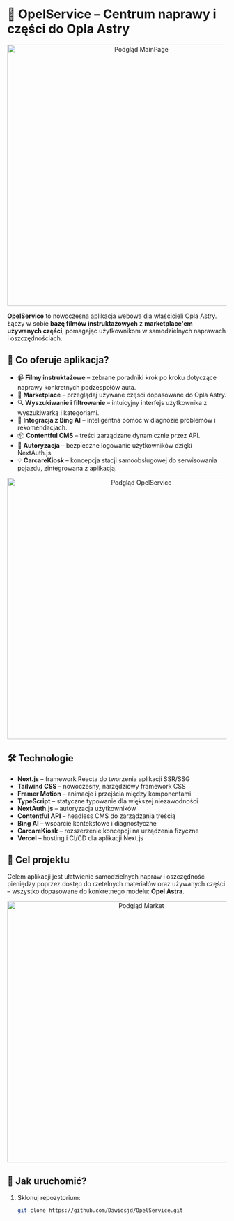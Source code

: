 # 🔧 OpelService – Centrum naprawy i części do Opla Astry
<div align="center">
  <img src="https://github.com/user-attachments/assets/a1f006dd-dc91-4a00-b163-d6765dcd16c3" alt="Podgląd MainPage" width="600">
</div>

**OpelService** to nowoczesna aplikacja webowa dla właścicieli Opla Astry. Łączy w sobie **bazę filmów instruktażowych** z **marketplace'em używanych części**, pomagając użytkownikom w samodzielnych naprawach i oszczędnościach.

## 🚗 Co oferuje aplikacja?

- 📹 **Filmy instruktażowe** – zebrane poradniki krok po kroku dotyczące naprawy konkretnych podzespołów auta.
- 🛒 **Marketplace** – przeglądaj używane części dopasowane do Opla Astry.
- 🔍 **Wyszukiwanie i filtrowanie** – intuicyjny interfejs użytkownika z wyszukiwarką i kategoriami.
- 🧠 **Integracja z Bing AI** – inteligentna pomoc w diagnozie problemów i rekomendacjach.
- 📦 **Contentful CMS** – treści zarządzane dynamicznie przez API.
- 🔐 **Autoryzacja** – bezpieczne logowanie użytkowników dzięki NextAuth.js.
- 💡 **CarcareKiosk** – koncepcja stacji samoobsługowej do serwisowania pojazdu, zintegrowana z aplikacją.


<div align="center">
  <img src="https://github.com/user-attachments/assets/0360765e-374c-4303-b2b5-19aa3e912c66" alt="Podgląd OpelService" width="600">
</div>

## 🛠 Technologie

- **Next.js** – framework Reacta do tworzenia aplikacji SSR/SSG
- **Tailwind CSS** – nowoczesny, narzędziowy framework CSS
- **Framer Motion** – animacje i przejścia między komponentami
- **TypeScript** – statyczne typowanie dla większej niezawodności
- **NextAuth.js** – autoryzacja użytkowników
- **Contentful API** – headless CMS do zarządzania treścią
- **Bing AI** – wsparcie kontekstowe i diagnostyczne
- **CarcareKiosk** – rozszerzenie koncepcji na urządzenia fizyczne
- **Vercel** – hosting i CI/CD dla aplikacji Next.js

## 🧠 Cel projektu

Celem aplikacji jest ułatwienie samodzielnych napraw i oszczędność pieniędzy poprzez dostęp do rzetelnych materiałów oraz używanych części – wszystko dopasowane do konkretnego modelu: **Opel Astra**.

<div align="center">
  <img src="https://github.com/user-attachments/assets/28f9e404-331b-4172-82f8-9aa05bdc8b0e" alt="Podgląd Market" width="600">
</div>



## 🚀 Jak uruchomić?

1. Sklonuj repozytorium:
   ```bash
   git clone https://github.com/Dawidsjd/OpelService.git
